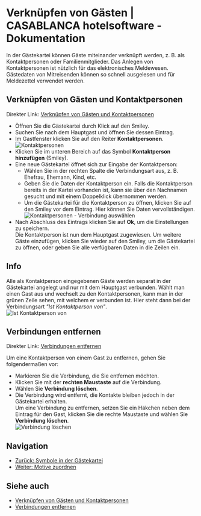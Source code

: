 # Verknüpfen von Gästen | CASABLANCA hotelsoftware - Dokumentation

In der Gästekartei können Gäste miteinander verknüpft werden, z. B. als Kontaktpersonen oder Familienmitglieder. Das Anlegen von Kontaktpersonen ist nützlich für das elektronisches Meldewesen. Gästedaten von Mitreisenden können so schnell ausgelesen und für Meldezettel verwendet werden.

## Verknüpfen von Gästen und Kontaktpersonen

Direkter Link: [Verknüpfen von Gästen und Kontaktpersonen](https://docs.casablanca.at/desktop/guest_profile/contact_persons/#verknüpfen-von-gästen-und-kontaktpersonen "Direkter Link zu Verknüpfen von Gästen und Kontaktpersonen")

* Öffnen Sie die Gästekartei durch Klick auf den Smiley.
* Suchen Sie nach dem Hauptgast und öffnen Sie dessen Eintrag.
* Im Gastfenster klicken Sie auf den Reiter **Kontaktpersonen**.  
  ![Kontaktpersonen](https://docs.casablanca.at/assets/images/kontaktpersonen-a3d7a69f75cb45cb17e821122e0f8a23.png "Kontaktpersonen")
* Klicken Sie im unteren Bereich auf das Symbol **Kontaktperson hinzufügen** (Smiley).
* Eine neue Gästekartei öffnet sich zur Eingabe der Kontaktperson:
  * Wählen Sie in der rechten Spalte die Verbindungsart aus, z. B. Ehefrau, Ehemann, Kind, etc.
  * Geben Sie die Daten der Kontaktperson ein. Falls die Kontaktperson bereits in der Kartei vorhanden ist, kann sie über den Nachnamen gesucht und mit einem Doppelklick übernommen werden.
  * Um die Gästekartei für die Kontaktperson zu öffnen, klicken Sie auf den Smiley vor dem Eintrag. Hier können Sie Daten vervollständigen.  
    ![Kontaktpersonen - Verbindung auswählen](https://docs.casablanca.at/assets/images/verbindung-c53914f0ea6c478e09aa06db43a6d90c.png "Kontaktpersonen")
* Nach Abschluss des Eintrags klicken Sie auf **Ok**, um die Einstellungen zu speichern.  
  Die Kontaktperson ist nun dem Hauptgast zugewiesen. Um weitere Gäste einzufügen, klicken Sie wieder auf den Smiley, um die Gästekartei zu öffnen, oder geben Sie alle verfügbaren Daten in die Zeilen ein.

## Info

Alle als Kontaktperson eingegebenen Gäste werden separat in der Gästekartei angelegt und nur mit dem Hauptgast verbunden. Wählt man einen Gast aus und wechselt zu den Kontaktpersonen, kann man in der grünen Zeile sehen, mit welchem er verbunden ist. Hier steht dann bei der Verbindungsart *"Ist Kontaktperson von"*.  
![Ist Kontaktperson von](https://docs.casablanca.at/assets/images/ist_kontaktperson-adb3544cc05b0c184a2315f2696f72c0.png "Kontaktpersonen")

## Verbindungen entfernen

Direkter Link: [Verbindungen entfernen](https://docs.casablanca.at/desktop/guest_profile/contact_persons/#verbindungen-entfernen "Direkter Link zu Verbindungen entfernen")

Um eine Kontaktperson von einem Gast zu entfernen, gehen Sie folgendermaßen vor:

* Markieren Sie die Verbindung, die Sie entfernen möchten.
* Klicken Sie mit der **rechten Maustaste** auf die Verbindung.
* Wählen Sie **Verbindung löschen**.
* Die Verbindung wird entfernt, die Kontakte bleiben jedoch in der Gästekartei erhalten.  
  Um eine Verbindung zu entfernen, setzen Sie ein Häkchen neben dem Eintrag für den Gast, klicken Sie die rechte Maustaste und wählen Sie **Verbindung löschen**.  
  ![Verbindung löschen](https://docs.casablanca.at/assets/images/verbindung_loeschen-0e7df07fc81a9764c11eddfb6ac70052.png "Verbindung löschen")

## Navigation

* [Zurück: Symbole in der Gästekartei](https://docs.casablanca.at/desktop/guest_profile/guest_symbols)
* [Weiter: Motive zuordnen](https://docs.casablanca.at/desktop/guest_profile/assing_motifs)

## Siehe auch

* [Verknüpfen von Gästen und Kontaktpersonen](https://docs.casablanca.at/desktop/guest_profile/contact_persons/#verknüpfen-von-gästen-und-kontaktpersonen)
* [Verbindungen entfernen](https://docs.casablanca.at/desktop/guest_profile/contact_persons/#verbindungen-entfernen)